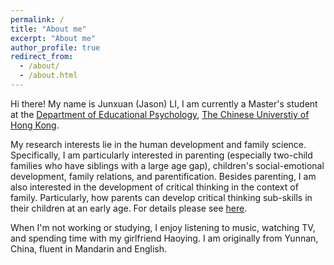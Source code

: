 ```yaml
---
permalink: /
title: "About me"
excerpt: "About me"
author_profile: true
redirect_from: 
  - /about/
  - /about.html
---
```


Hi there! My name is Junxuan (Jason) LI, I am currently a Master's student at the [Department of Educational Psychology](https://www.fed.cuhk.edu.hk/eps/index.html), [The Chinese Universtiy of Hong Kong](https://www.cuhk.edu.hk/english/index.html). 

My research interests lie in the human development and family science. Specifically, I am particularly interested in parenting (especially two-child families who have siblings with a large age gap), children's social-emotional development, family relations, and parentification.
Besides parenting, I am also interested in the development of critical thinking in the context of family. Particularly, how parents can develop critical thinking sub-skills in their children at an early age. For details please see [here](https://jason923.github.io/Research%20Interests/).

When I'm not working or studying, I enjoy listening to music, watching TV, and spending time with my girlfriend Haoying. I am originally from Yunnan, China, fluent in Mandarin and English.
